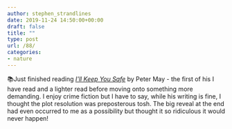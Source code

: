 ```yaml
---
author: stephen_strandlines
date: 2019-11-24 14:50:00+00:00
draft: false
title: ""
type: post
url: /88/
categories:
- nature
---
```


📚Just finished reading [*I'll Keep You Safe*](https://www.goodreads.com/book/show/35907150-i-ll-keep-you-safe?from_search=true&qid;=Q9E5B54Tr1&rank;=2) by Peter May - the first of his I have read and a lighter read before moving onto something more demanding. I enjoy crime fiction but I have to say, while his writing is fine, I thought the plot resolution was preposterous tosh. The big reveal at the end had even occurred to me as a possibility but thought it so ridiculous it would never happen! 
